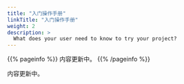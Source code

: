 ```yaml
---
title: "入门操作手册"
linkTitle: "入门操作手册"
weight: 2
description: >
  What does your user need to know to try your project?
---
```


{{% pageinfo %}}
内容更新中。
{{% /pageinfo %}}

内容更新中。